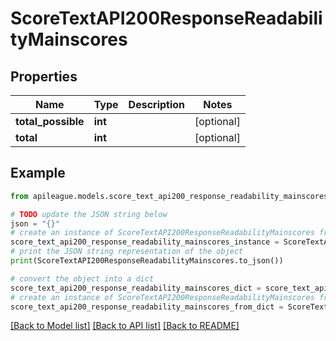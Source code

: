 # ScoreTextAPI200ResponseReadabilityMainscores


## Properties

Name | Type | Description | Notes
------------ | ------------- | ------------- | -------------
**total_possible** | **int** |  | [optional] 
**total** | **int** |  | [optional] 

## Example

```python
from apileague.models.score_text_api200_response_readability_mainscores import ScoreTextAPI200ResponseReadabilityMainscores

# TODO update the JSON string below
json = "{}"
# create an instance of ScoreTextAPI200ResponseReadabilityMainscores from a JSON string
score_text_api200_response_readability_mainscores_instance = ScoreTextAPI200ResponseReadabilityMainscores.from_json(json)
# print the JSON string representation of the object
print(ScoreTextAPI200ResponseReadabilityMainscores.to_json())

# convert the object into a dict
score_text_api200_response_readability_mainscores_dict = score_text_api200_response_readability_mainscores_instance.to_dict()
# create an instance of ScoreTextAPI200ResponseReadabilityMainscores from a dict
score_text_api200_response_readability_mainscores_from_dict = ScoreTextAPI200ResponseReadabilityMainscores.from_dict(score_text_api200_response_readability_mainscores_dict)
```
[[Back to Model list]](../README.md#documentation-for-models) [[Back to API list]](../README.md#documentation-for-api-endpoints) [[Back to README]](../README.md)


